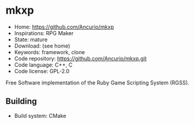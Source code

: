 # mkxp

- Home: https://github.com/Ancurio/mkxp
- Inspirations: RPG Maker
- State: mature
- Download: (see home)
- Keywords: framework, clone
- Code repository: https://github.com/Ancurio/mkxp.git
- Code language: C++, C
- Code license: GPL-2.0

Free Software implementation of the Ruby Game Scripting System (RGSS).

## Building

- Build system: CMake
